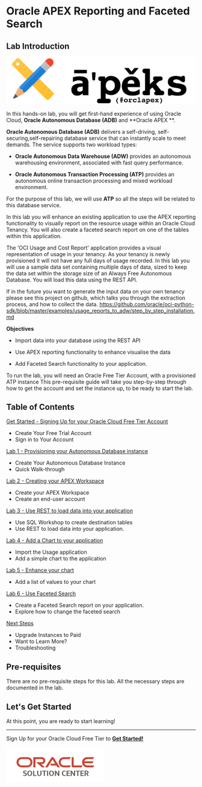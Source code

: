 # Oracle APEX Reporting and Faceted Search

## Lab Introduction

![Autonomous](./images/apex.png)

In this hands-on lab, you will get first-hand experience of using Oracle Cloud, **Oracle Autonomous Database (ADB)** and **Oracle APEX **.

**Oracle Autonomous Database (ADB)** delivers a self-driving, self-securing,self-repairing database service that can instantly scale to meet demands. The service supports two workload types:

-   **Oracle Autonomous Data Warehouse (ADW)** provides an autonomous warehousing environment, associated with fast query performance.

-   **Oracle Autonomous Transaction Processing (ATP)** provides an autonomous online transaction processing and mixed workload environment.

For the purpose of this lab, we will use **ATP** so all the steps will be related to this database service.

In this lab you will enhance an existing application to use the APEX reporting functionality to visually report on the resource usage within an Oracle Cloud Tenancy. You will also create a faceted search report on one of the tables within this application.

The \'OCI Usage and Cost Report\' application provides a visual representation of usage in your tenancy. As your tenancy is newly provisioned it will not have any full days of usage recorded. In this lab you will use a sample data set containing multiple days of data, sized to keep the data set within the storage size of an Always Free Autonomous Database. You will load this data using the REST API.

If in the future you want to generate the input data on your own tenancy please see this project on github, which talks you through the extraction process, and how to collect the data.
<https://github.com/oracle/oci-python-sdk/blob/master/examples/usage_reports_to_adw/step_by_step_installation.md>

**Objectives**

-   Import data into your database using the REST API

-   Use APEX reporting functionality to enhance visualise the data

-   Add Faceted Search functionality to your application.

To run the lab, you will need an Oracle Free Tier Account, with a provisioned ATP instance  This pre-requisite guide will take you step-by-step through how to get the account and set the instance up, to be ready to start the lab.

## Table of Contents

[Get Started - Signing Up for your Oracle Cloud Free Tier Account](./lab000/README.md)

- Create Your Free Trial Account
- Sign in to Your Account

[Lab 1 - Provisioning your Autonomous Database instance](./lab100/README.md)

- Create Your Autonomous Database Instance
- Quick Walk-through

[Lab 2 - Creating your APEX Workspace](./lab200/README.md)

- Create your APEX Workspace
- Create an end-user account

[Lab 3 - Use REST to load data into your application](./lab300/README.md)

- Use SQL Workshop to create destination tables
- Use REST to load data into your application.

[Lab 4 - Add a Chart to your application](./lab400/README.md)

- Import the Usage application
- Add a simple chart to the application

[Lab 5 - Enhance your chart](./lab500/README.md)

- Add a list of values to your chart

[Lab 6 - Use Faceted Search](./lab600/README.md)

- Create a Faceted Search report on your application.
- Explore how to change the faceted search

[Next Steps](./next/README.md)

- Upgrade Instances to Paid
- Want to Learn More?
- Troubleshooting

## Pre-requisites

There are no pre-requisite steps for this lab. All the necessary steps are documented in the lab. 

## Let's Get Started

At this point, you are ready to start learning!

---

Sign Up for your Oracle Cloud Free Tier to [**Get Started!**](./lab000/README.md)

![](./images/osc_logo.png)



